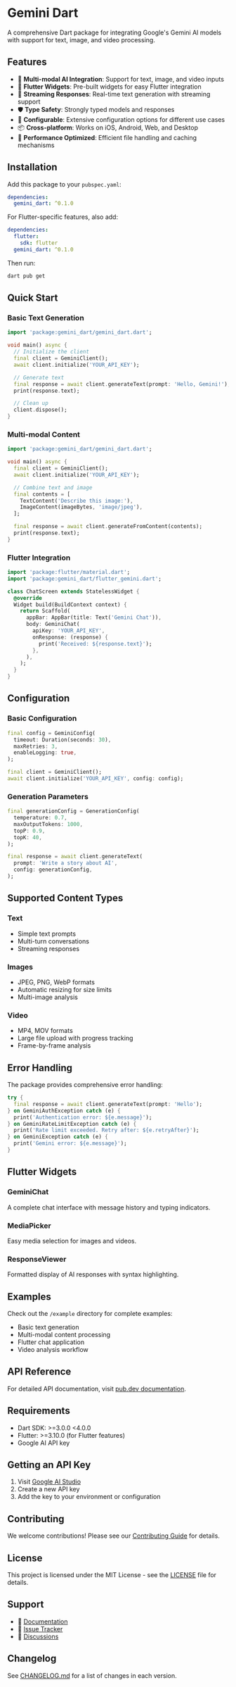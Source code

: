 # Gemini Dart

A comprehensive Dart package for integrating Google's Gemini AI models with support for text, image, and video processing.

## Features

- 🤖 **Multi-modal AI Integration**: Support for text, image, and video inputs
- 📱 **Flutter Widgets**: Pre-built widgets for easy Flutter integration
- 🔄 **Streaming Responses**: Real-time text generation with streaming support
- 🛡️ **Type Safety**: Strongly typed models and responses
- 🔧 **Configurable**: Extensive configuration options for different use cases
- 📦 **Cross-platform**: Works on iOS, Android, Web, and Desktop
- 🚀 **Performance Optimized**: Efficient file handling and caching mechanisms

## Installation

Add this package to your `pubspec.yaml`:

```yaml
dependencies:
  gemini_dart: ^0.1.0
```

For Flutter-specific features, also add:

```yaml
dependencies:
  flutter:
    sdk: flutter
  gemini_dart: ^0.1.0
```

Then run:

```bash
dart pub get
```

## Quick Start

### Basic Text Generation

```dart
import 'package:gemini_dart/gemini_dart.dart';

void main() async {
  // Initialize the client
  final client = GeminiClient();
  await client.initialize('YOUR_API_KEY');

  // Generate text
  final response = await client.generateText(prompt: 'Hello, Gemini!');
  print(response.text);

  // Clean up
  client.dispose();
}
```

### Multi-modal Content

```dart
import 'package:gemini_dart/gemini_dart.dart';

void main() async {
  final client = GeminiClient();
  await client.initialize('YOUR_API_KEY');

  // Combine text and image
  final contents = [
    TextContent('Describe this image:'),
    ImageContent(imageBytes, 'image/jpeg'),
  ];

  final response = await client.generateFromContent(contents);
  print(response.text);
}
```

### Flutter Integration

```dart
import 'package:flutter/material.dart';
import 'package:gemini_dart/flutter_gemini.dart';

class ChatScreen extends StatelessWidget {
  @override
  Widget build(BuildContext context) {
    return Scaffold(
      appBar: AppBar(title: Text('Gemini Chat')),
      body: GeminiChat(
        apiKey: 'YOUR_API_KEY',
        onResponse: (response) {
          print('Received: ${response.text}');
        },
      ),
    );
  }
}
```

## Configuration

### Basic Configuration

```dart
final config = GeminiConfig(
  timeout: Duration(seconds: 30),
  maxRetries: 3,
  enableLogging: true,
);

final client = GeminiClient();
await client.initialize('YOUR_API_KEY', config: config);
```

### Generation Parameters

```dart
final generationConfig = GenerationConfig(
  temperature: 0.7,
  maxOutputTokens: 1000,
  topP: 0.9,
  topK: 40,
);

final response = await client.generateText(
  prompt: 'Write a story about AI',
  config: generationConfig,
);
```

## Supported Content Types

### Text

- Simple text prompts
- Multi-turn conversations
- Streaming responses

### Images

- JPEG, PNG, WebP formats
- Automatic resizing for size limits
- Multi-image analysis

### Video

- MP4, MOV formats
- Large file upload with progress tracking
- Frame-by-frame analysis

## Error Handling

The package provides comprehensive error handling:

```dart
try {
  final response = await client.generateText(prompt: 'Hello');
} on GeminiAuthException catch (e) {
  print('Authentication error: ${e.message}');
} on GeminiRateLimitException catch (e) {
  print('Rate limit exceeded. Retry after: ${e.retryAfter}');
} on GeminiException catch (e) {
  print('Gemini error: ${e.message}');
}
```

## Flutter Widgets

### GeminiChat

A complete chat interface with message history and typing indicators.

### MediaPicker

Easy media selection for images and videos.

### ResponseViewer

Formatted display of AI responses with syntax highlighting.

## Examples

Check out the `/example` directory for complete examples:

- Basic text generation
- Multi-modal content processing
- Flutter chat application
- Video analysis workflow

## API Reference

For detailed API documentation, visit [pub.dev documentation](https://pub.dev/documentation/gemini_dart/latest/).

## Requirements

- Dart SDK: >=3.0.0 <4.0.0
- Flutter: >=3.10.0 (for Flutter features)
- Google AI API key

## Getting an API Key

1. Visit [Google AI Studio](https://makersuite.google.com/app/apikey)
2. Create a new API key
3. Add the key to your environment or configuration

## Contributing

We welcome contributions! Please see our [Contributing Guide](CONTRIBUTING.md) for details.

## License

This project is licensed under the MIT License - see the [LICENSE](LICENSE) file for details.

## Support

- 📖 [Documentation](https://pub.dev/documentation/gemini_dart/latest/)
- 🐛 [Issue Tracker](https://github.com/your-username/gemini_dart/issues)
- 💬 [Discussions](https://github.com/your-username/gemini_dart/discussions)

## Changelog

See [CHANGELOG.md](CHANGELOG.md) for a list of changes in each version.
